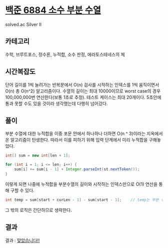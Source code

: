 # [백준 6884 소수 부분 수열](https://www.acmicpc.net/problem/6884)

solved.ac Silver II

## 카테고리

수학, 브루트포스, 정수론, 누적합, 소수 판정, 에라토스테네스의 체

## 시간복잡도

단어 길이를 1씩 늘려가는 반복문에서 O(n)
검사를 시작하는 인덱스를 1씩 움직이면서 O(n)
총 O(n^2) 알고리즘이다.
수열의 길이는 최대 10000이므로 worst case의 경우 100,000,000번 연산한다(보통 1초로 추정). 테스트 케이스는 최대 20개이다.
5초안에 통과 못할 수도 있을 것이라 생각했는데 다행히 넘어갔다.

## 풀이

부분 수열에 대한 누적합을 이중 포문 안에서 하나하나 더하면 O(n ^ 3)이라는 지옥에서 온 알고리즘이 탄생한다.
따라서 이를 피하기 위해 입력 단계에서 미리 누적합을 구해놓았다.

```java
int[] sum = new int[len + 1];

for (int i = 1; i <= len; i++) {
    sum[i] += sum[i - 1] + Integer.parseInt(st.nextToken());
}
```
이렇게 되면 나중에 누적합을 부분수열의 길이와 시작하는 인덱스만으로 O(1) 연산을 통해 구할 수 있다.
```java
int temp = sum[start + curLen - 1] - sum[start - 1];    // temp는 부분 수열의 누적합
```

그 밖의 로직은 간단하므로 생략한다.

## 결과

결과 : [맞았습니다!!](https://www.acmicpc.net/source/63587932)
